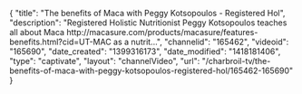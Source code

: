 {
    "title": "The benefits of Maca with Peggy Kotsopoulos - Registered Hol",
    "description": "Registered Holistic Nutritionist Peggy Kotsopoulos teaches all about Maca http:\/\/macasure.com\/products\/macasure\/features-benefits.html?cid=UT-MAC as a nutrit...",
    "channelid": "165462",
    "videoid": "165690",
    "date_created": "1399316173",
    "date_modified": "1418181406",
    "type": "captivate",
    "layout": "channelVideo",
    "url": "\/charbroil-tv\/the-benefits-of-maca-with-peggy-kotsopoulos-registered-hol\/165462-165690"
}
